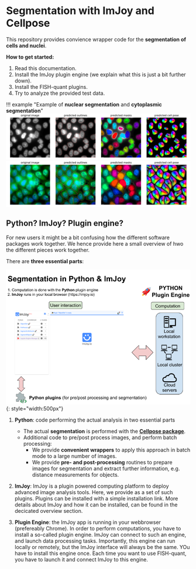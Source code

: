 
# Segmentation with ImJoy and Cellpose

This repository provides convience wrapper code for the **segmentation of cells and nuclei**. 

__How to get started:__

1. Read this documentation.
2. Install the ImJoy plugin engine (we explain what this is just a bit further down).
3. Install the FISH-quant plugins.
4. Try to analyze the provided test data.
   
!!! example "Example of **nuclear segmentation** and **cytoplasmic segmentation**"
    ![segmentation__nuclei](img/segmentation__nuclei.png)
    ![segmentation__cells](img/segmentation__cells.png)

## Python? ImJoy? Plugin engine?

For new users it might be a bit confusing how the different software packages work together. We hence provide here a small overview of hwo the different pieces work together.

There are **three essential parts**:

![fq-get-version.gif](img/segmentation-overview.png){: style="width:500px"}

1. **Python**: code performing the actual analysis in two essential parts
    * The actual **segmentation** is performed with the [**Cellpose package**](https://github.com/mouseland/cellpose).
    * Additional code to pre/post process images, and perform batch processing:
        * We provide **convenient wrappers** to apply this approach in batch mode to a large number of images.
        * We provide **pre- and post-processing** routines to prepare images for segmentation and extract further information, e.g. distance measurements for objects.  

2. **ImJoy**: ImJoy is a plugin powered computing platform to deploy advanced image analysis tools. Here, we provide as a set of such plugins. Plugins can be installed with a simple installation link. More details about ImJoy and how it can be installed, can be found in the decicated overview section.
3. **Plugin Engine**: the ImJoy app is running in your webbrowser (prefereably Chrome). In order to perform computations, you have to install a 
so-called plugin engine. ImJoy can connect to such an engine, and launch data processing tasks. Importantly, this engine can run locally or remotely, but the ImJoy interface will always be the same. YOu have to install this engine once. Each time you want to use FISH-quant, you have to launch it and connect ImJoy to this engine.

